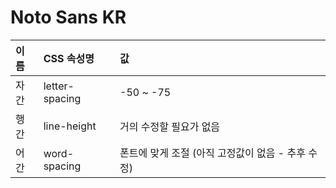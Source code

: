 # Noto Sans KR

| 이름 | CSS 속성명 | 값 |
| :--- | :--- | :--- |
| 자간 | letter-spacing | -50 ~ -75 |
| 행간 | line-height | 거의 수정할 필요가 없음 |
| 어간 | word-spacing | 폰트에 맞게 조절 \(아직 고정값이 없음 - 추후 수정\) |



